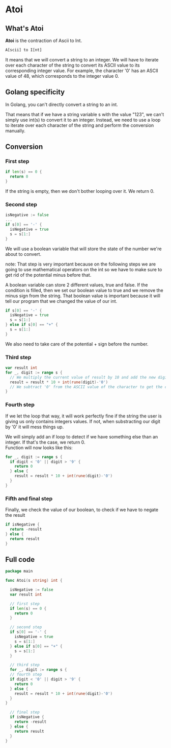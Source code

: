 # Atoi

## What's Atoi

**Atoi** is the contraction of Ascii to Int.

```txt
A[scii] to I[nt]
```

It means that we will convert a string to an integer.
We will have to iterate over each character of the string to convert its ASCII value to its corresponding integer value.
For example, the character '0' has an ASCII value of 48, which corresponds to the integer value 0.

## Golang specificity

In Golang, you can't directly convert a string to an int.

That means that if we have a string variable s with the value "123", we can't simply use int(s) to convert it to an integer.
Instead, we need to use a loop to iterate over each character of the string and perform the conversion manually.

## Conversion

### First step

```go
if len(s) == 0 {
  return 0
}
```

If the string is empty, then we don't bother looping over it.
We return 0.

### Second step

```go
isNegative := false
...
if s[0] == '-' {
  isNegative = true
  s = s[1:]
}
```
We will use a boolean variable that will store the state of the number we're about to convert.

note: That step is very important because on the following steps we are going to use mathematical operators on the int so we have to make sure to get rid of the potential minus before that.

A boolean variable can store 2 different values, true and false.
If the condition is filled, then we set our boolean value to true and we remove the minus sign from the string.
That boolean value is important because it will tell our program that we changed the value of our int.  

```go
if s[0] == '-' {
  isNegative = true
  s = s[1:]
} else if s[0] == "+" {
  s = s[1:]
}
```
We also need to take care of the potential + sign before the number.  

### Third step

```go
var result int
for _, digit := range s {
  // We multiply the current value of result by 10 and add the new digit
  result = result * 10 + int(rune(digit)-'0')
  // We subtract '0' from the ASCII value of the character to get the corresponding integer value
}
```

### Fourth step

If we let the loop that way, it will work perfectly fine if the string the user is giving us only contains integers values. If not, when substracting our digit by '0' it will mess things up.

We will simply add an if loop to detect if we have something else than an integer. If that's the case, we return 0.  
Function will now looks like this:  

```go
for _, digit := range s {
  if digit < '0' || digit > '9' {
    return 0
  } else {
    result = result * 10 + int(rune(digit)-'0')
  }
}
```

### Fifth and final step
Finally, we check the value of our boolean, to check if we have to negate the result

```go
if isNegative {
  return -result
} else {
  return result
}
```

## Full code

```go
package main

func Atoi(s string) int {

  isNegative := false
  var result int

  // first step
  if len(s) == 0 {
    return 0
  }

  // second step
  if s[0] == '-' {
    isNegative = true
    s = s[1:]
  } else if s[0] == "+" {
    s = s[1:]
  }

  // third step
  for _, digit := range s {
  // fourth step  
  if digit < '0' || digit > '9' {
    return 0
  } else {
    result = result * 10 + int(rune(digit)-'0')
  }
}

  // final step
  if isNegative {
    return -result
  } else {
    return result
  }
}
```